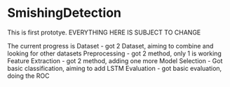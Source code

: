 # SmishingDetection
This is first prototye. EVERYTHING HERE IS SUBJECT TO CHANGE

The current progress is
Dataset - got 2 Dataset, aiming to combine and looking for other datasets
Preprocessing - got 2 method, only 1 is working
Feature Extraction - got 2 method, adding one more
Model Selection - Got basic classification, aiming to add LSTM
Evaluation - got basic evaluation, doing the ROC